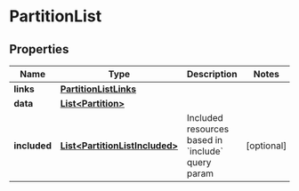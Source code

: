 # PartitionList

## Properties
Name | Type | Description | Notes
------------ | ------------- | ------------- | -------------
**links** | [**PartitionListLinks**](PartitionListLinks.md) |  | 
**data** | [**List&lt;Partition&gt;**](Partition.md) |  | 
**included** | [**List&lt;PartitionListIncluded&gt;**](PartitionListIncluded.md) | Included resources based in &#x60;include&#x60; query param |  [optional]
